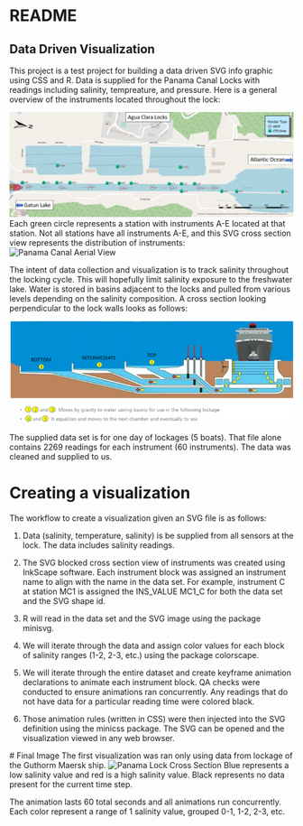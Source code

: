 README
================

## Data Driven Visualization

This project is a test project for building a data driven SVG info
graphic using CSS and R. Data is supplied for the Panama Canal Locks
with readings including salinity, tempreature, and pressure. Here is a
general overview of the instruments located throughout the lock:

![Panama Canal Aerial View](References/overview_map.png) Each green
circle represents a station with instruments A-E located at that
station. Not all stations have all instruments A-E, and this SVG cross
section view represents the distribution of instruments: ![Panama Canal
Aerial View](man/figures/total_lock_cross_section.svg)

The intent of data collection and visualization is to track salinity
throughout the locking cycle. This will hopefully limit salinity
exposure to the freshwater lake. Water is stored in basins adjacent to
the locks and pulled from various levels depending on the salinity
composition. A cross section looking perpendicular to the lock walls
looks as follows:

![Panama Lock Cross Section](References/panama_canal.png)

The supplied data set is for one day of lockages (5 boats). That file
alone contains 2269 readings for each instrument (60 instruments). The
data was cleaned and supplied to us.

# Creating a visualization

The workflow to create a visualization given an SVG file is as follows:

1.  Data (salinity, temperature, salinity) is be supplied from all
    sensors at the lock. The data includes salinity readings.

2.  The SVG blocked cross section view of instruments was created using
    InkScape software. Each instrument block was assigned an instrument
    name to align with the name in the data set. For example, instrument
    C at station MC1 is assigned the INS_VALUE MC1_C for both the data
    set and the SVG shape id.

3.  R will read in the data set and the SVG image using the package
    minisvg.

4.  We will iterate through the data and assign color values for each
    block of salinity ranges (1-2, 2-3, etc.) using the package
    colorscape.

5.  We will iterate through the entire dataset and create keyframe
    animation declarations to animate each instrument block. QA checks
    were conducted to ensure animations ran concurrently. Any readings
    that do not have data for a particular reading time were colored
    black.

6.  Those animation rules (written in CSS) were then injected into the
    SVG definition using the minicss package. The SVG can be opened and
    the visualization viewed in any web browser.

\# Final Image The first visualization was ran only using data from
lockage of the Guthorm Maersk ship. ![Panama Lock Cross
Section](man/figures/GUTHORM%20MAERSK_total_animated.svg) Blue
represents a low salinity value and red is a high salinity value. Black
represents no data present for the current time step.

The animation lasts 60 total seconds and all animations run
concurrently. Each color represent a range of 1 salinity value, grouped
0-1, 1-2, 2-3, etc.
